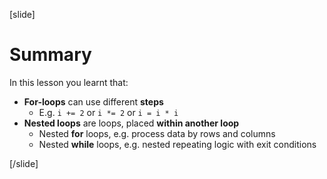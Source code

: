 [slide]
# Summary
In this lesson you learnt that:

- **For-loops** can use different **steps**
   - E.g. `i += 2` or `i *= 2` or `i = i * i`
- **Nested loops** are loops, placed **within another loop**
    - Nested **for** loops, e.g. process data by rows and columns
    - Nested **while** loops, e.g. nested repeating logic with exit conditions


[/slide]